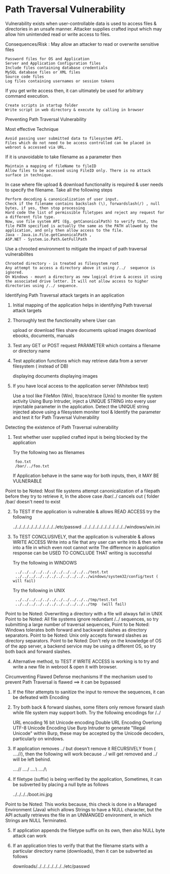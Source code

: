  Path Traversal Vulnerability
==============================================================================
Vulnerability exists when user-controllable data is used to access files & directories in an unsafe manner.
Attacker supplies crafted input which may allow him unintended read or write access to files.

Consequences/Risk : May allow an attacker to read or overwrite sensitive files

    Password files for OS and Application
    Server and Application Configuration files
    Include files containing database credentials
    MySQL database files or XML files
    Source code files
    Log files containing usernames or session tokens

If you get write access then, it can ultimately be used for arbitrary command execution.

    Create scripts in startup folder
    Write script in web directory & execute by calling in browser

Preventing Path Traversal Vulnerability

Most effective Technique 

    Avoid passing user submitted data to filesystem API.
    Files which do not need to be access controlled can be placed in webroot & accessed via URL.

If it is unavoidable to take filename as a parameter then

    Maintain a mapping of fileName to fileID
    Allow files to be accessed using FileID only. There is no attack surface in technique.

In case where file upload & download functionality is required & user needs to specify the filename. Take all the following steps

    Perform decoding & canonicalization of user input.
    Check if the filename contains backslash (\), forwardslash(/) , null bytes, if yes, then stop processing
    Hard code the list of permissible filetypes and reject any request for a different file type.
    Now, use file system API (Eg. getCanonicalPath) to verify that, the file PATH specified is actually the same as the PATH allowed by the application, and only then allow access to the file. 
    Java - Java.io.File.getCanonicalPath ,                                                                         
    ASP.NET - System.io.Path.GetFullPath

Use a chrooted environment to mitigate the impact of path traversal vulnerabilites

    Chrooted directory - is treated as filesystem root
    Any attempt to access a directory above it using /../  sequence is ignored.
    On Windows - mount a directory as new logical drive & access it using the associated drive letter. It will not allow access to higher directories using /../ sequence.

Identifying Path Traversal attack targets in an application

1. Initial mapping of the application helps in identifying Path traversal attack targets
2. Thoroughly test the functionality where User can 

    upload or download files
    share documents
    upload images
    download ebooks, documents, manuals

3. Test any GET or POST request PARAMETER which contains a filename or directory name
4. Test application functions which may retrieve data from a server filesystem ( instead of DB)

    displaying documents
    displaying images

5. If you have local access to the application server (Whitebox test)

    Use a tool like FileMon (Win), ltrace/strace (Unix) to moniter file system activity
    Using Burp Intruder, inject a UNIQUE STRING into every user injectable parameter in the application.
    Detect the UNIQUE string injected above using a filesystem moniter tool & Identify the parameter and test it for Path Traversal Vulnerability

Detecting the existence of Path Traversal vulnerability

1. Test whether user supplied crafted input is being blocked by the application

    Try the following two as filenames

        foo.txt
        /bar/../foo.txt 

    If Application behave in the same way for both inputs, then, it MAY BE VULNERABLE

Point to be Noted: Most file systems attempt canonicalization of a filepath before they try to retrieve it, In the above case    /bar/../  cancels out ( folder /bar/ doesn't need to exist

2. To TEST If the application is vulnerable & allows READ ACCESS try the following

    ../../../../../../../../../../../etc/passwd
    ../../../../../../../../../../../windows/win.ini

3. To TEST CONCLUSIVELY, that the application is vulnerable & allows WRITE ACCESS 
Write into a file that any user can write into & then write into a file in which even root cannot write The difference in application response can be USED TO CONCLUDE THAT writing is successful

    Try the following in WINDOWS

        ../../../../../../../../../../../test.txt
        ../../../../../../../../../../../windows/system32/config/test ( will fail)

    Try the following in UNIX

        ../../../../../../../../../../../tmp/test.txt
        ../../../../../../../../../../../tmp  (will fail)

 Point to be Noted: Overwriting a directory with a file will always fail in UNIX
 Point to be Noted: All file systems ignore redundant /../ sequences, so try submitting a large number of traversal sequences,
Point to be Noted: Windows tolerates both forward and backward slashes as directory separators.
Point to be Noted: Unix only accepts forward slashes as directory separators.
Point to be Noted: Don't rely on the knowledge of OS of the app server, a backend service may be using a different OS, so try both back and forward slashes.

4. Alternative method, to TEST if WRITE ACCESS is working is to try and write a new file in webroot & open it with browser.

Circumventing Flawed Defense mechanisms 
If the mechanism used to prevent Path Traversal is flawed ==> it can be bypassed

1. If the filter attempts to sanitize the input to remove the sequences, it can be defeated with Encoding
2. Try both back & forward slashes, some filters only remove forward slash while file system may         support both. Try the following encodings for   /../

    URL encoding
    16 bit Unicode encoding
    Double URL Encoding
    Overlong UTF-8 Unicode Encoding
    Use Burp Intruder to generate "Illegal Unicode" within Burp, these may be accepted by the Unicode decoders, particularly on windows.

3. If application removes ../ but doesn't remove it RECURSIVELY from ( ....//), then the following          will work because ../ will get removed and ../ will be left behind.

    ....//
    ....\/
    ....\\
    ..../\

4. If filetype (suffix) is being verified by the application, Sometimes, it can be subverted by placing a      null byte as follows

    ../../../../boot.ini.jpg

Point to be Noted: This works because, this check is done in a Managed Environment (Java) which allows Strings to have a NULL character, but the API actually retrieves the file in an UNMANGED environment, in which Strings are NULL Terminated.

 5. If application appends the filetype suffix on its own, then also NULL byte attack can work
 6. If an application tries to verify that that the filename starts with a particular directory name              (downloads), then it can be subverted as follows

    downloads/../../../../../../../etc/passwd

